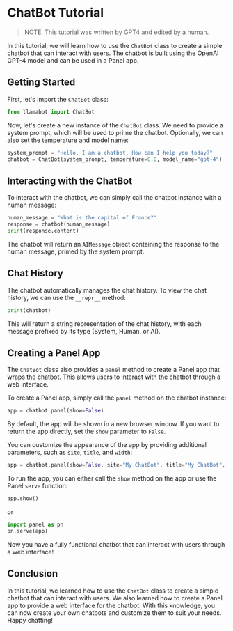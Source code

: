 # ChatBot Tutorial

> NOTE: This tutorial was written by GPT4 and edited by a human.

In this tutorial, we will learn how to use the `ChatBot` class to create a simple chatbot that can interact with users. The chatbot is built using the OpenAI GPT-4 model and can be used in a Panel app.

## Getting Started

First, let's import the `ChatBot` class:

```python
from llamabot import ChatBot
```

Now, let's create a new instance of the `ChatBot` class. We need to provide a system prompt, which will be used to prime the chatbot. Optionally, we can also set the temperature and model name:

```python
system_prompt = "Hello, I am a chatbot. How can I help you today?"
chatbot = ChatBot(system_prompt, temperature=0.0, model_name="gpt-4")
```

## Interacting with the ChatBot

To interact with the chatbot, we can simply call the chatbot instance with a human message:

```python
human_message = "What is the capital of France?"
response = chatbot(human_message)
print(response.content)
```

The chatbot will return an `AIMessage` object containing the response to the human message, primed by the system prompt.

## Chat History

The chatbot automatically manages the chat history. To view the chat history, we can use the `__repr__` method:

```python
print(chatbot)
```

This will return a string representation of the chat history, with each message prefixed by its type (System, Human, or AI).

## Creating a Panel App

The `ChatBot` class also provides a `panel` method to create a Panel app that wraps the chatbot. This allows users to interact with the chatbot through a web interface.

To create a Panel app, simply call the `panel` method on the chatbot instance:

```python
app = chatbot.panel(show=False)
```

By default, the app will be shown in a new browser window. If you want to return the app directly, set the `show` parameter to `False`.

You can customize the appearance of the app by providing additional parameters, such as `site`, `title`, and `width`:

```python
app = chatbot.panel(show=False, site="My ChatBot", title="My ChatBot", width=768)
```

To run the app, you can either call the `show` method on the app or use the Panel `serve` function:

```python
app.show()
```

or

```python
import panel as pn
pn.serve(app)
```

Now you have a fully functional chatbot that can interact with users through a web interface!

## Conclusion

In this tutorial, we learned how to use the `ChatBot` class to create a simple chatbot that can interact with users. We also learned how to create a Panel app to provide a web interface for the chatbot. With this knowledge, you can now create your own chatbots and customize them to suit your needs. Happy chatting!
